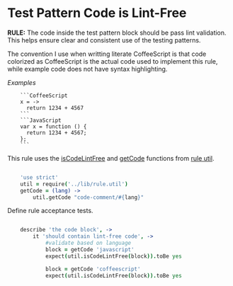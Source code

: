 Test Pattern Code is Lint-Free
==============================

**RULE:** The code inside the test pattern block should be pass lint validation. This helps ensure clear and consistent use of the testing patterns.

The convention I use when writting literate CoffeeScript is that code colorized as CoffeeScript is the actual code used to implement this rule, while example code does not have syntax highlighting.

*Examples*
```Example
    ```CoffeeScript
    x = ->
      return 1234 + 4567
    ```
    ```JavaScript
    var x = function () {
      return 1234 + 4567;
    };
    ```
```

This rule uses the [isCodeLintFree](../lib/rule.util.coffee.md#block-code-lint-free) and [getCode](../lib/rule.util.coffee.md#get-block-code) functions from [rule util](../lib/rule.util.coffee.md).

```CoffeeScript

    'use strict'
    util = require('../lib/rule.util')
    getCode = (lang) ->
        util.getCode "code-comment/#{lang}"
```

Define rule acceptance tests.

```CoffeeScript

    describe 'the code block', ->
        it 'should contain lint-free code', ->
            #validate based on language
            block = getCode 'javascript'
            expect(util.isCodeLintFree(block)).toBe yes

            block = getCode 'coffeescript'
            expect(util.isCodeLintFree(block)).toBe yes
```